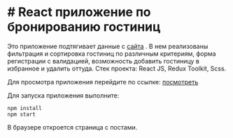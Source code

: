 # # React приложение по бронированию гостиниц

Это приложение подтягивает данные с [сайта](https://support.travelpayouts.com/hc/ru/articles/115000343268-API-%D0%B4%D0%B0%D0%BD%D0%BD%D1%8B%D1%85-%D0%BE%D1%82%D0%B5%D0%BB%D0%B5%D0%B9#price) . В нем реализованы фильтрация и сортировка гостиниц по различным критериям, форма регистрации с валидацией, возможность добавить гостиницу в избранное и удалить оттуда.
Стек проекта: React JS, Redux Toolkit, Scss.


Для просмотра приложения перейдите по ссылке:
[посмотреть](https://hotel-blue.vercel.app/)


Для запуска приложения выполните:

```
npm install
npm start
```

В браузере откроется страница с постами.
